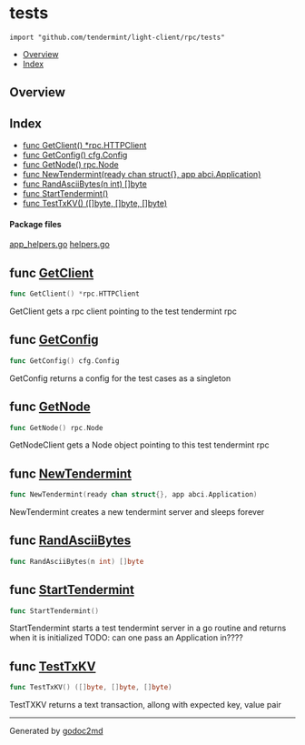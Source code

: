 

# tests
`import "github.com/tendermint/light-client/rpc/tests"`

* [Overview](#pkg-overview)
* [Index](#pkg-index)

## <a name="pkg-overview">Overview</a>



## <a name="pkg-index">Index</a>
* [func GetClient() *rpc.HTTPClient](#GetClient)
* [func GetConfig() cfg.Config](#GetConfig)
* [func GetNode() rpc.Node](#GetNode)
* [func NewTendermint(ready chan struct{}, app abci.Application)](#NewTendermint)
* [func RandAsciiBytes(n int) []byte](#RandAsciiBytes)
* [func StartTendermint()](#StartTendermint)
* [func TestTxKV() ([]byte, []byte, []byte)](#TestTxKV)


#### <a name="pkg-files">Package files</a>
[app_helpers.go](/src/github.com/tendermint/light-client/rpc/tests/app_helpers.go) [helpers.go](/src/github.com/tendermint/light-client/rpc/tests/helpers.go) 





## <a name="GetClient">func</a> [GetClient](/src/target/helpers.go?s=1034:1066#L32)
``` go
func GetClient() *rpc.HTTPClient
```
GetClient gets a rpc client pointing to the test tendermint rpc



## <a name="GetConfig">func</a> [GetConfig](/src/target/helpers.go?s=775:802#L22)
``` go
func GetConfig() cfg.Config
```
GetConfig returns a config for the test cases as a singleton



## <a name="GetNode">func</a> [GetNode](/src/target/helpers.go?s=1237:1260#L38)
``` go
func GetNode() rpc.Node
```
GetNodeClient gets a Node object pointing to this test tendermint rpc



## <a name="NewTendermint">func</a> [NewTendermint](/src/target/helpers.go?s=1861:1922#L58)
``` go
func NewTendermint(ready chan struct{}, app abci.Application)
```
NewTendermint creates a new tendermint server and sleeps forever



## <a name="RandAsciiBytes">func</a> [RandAsciiBytes](/src/target/app_helpers.go?s=842:875#L29)
``` go
func RandAsciiBytes(n int) []byte
```


## <a name="StartTendermint">func</a> [StartTendermint](/src/target/helpers.go?s=1563:1585#L46)
``` go
func StartTendermint()
```
StartTendermint starts a test tendermint server in a go routine and returns when it is initialized
TODO: can one pass an Application in????



## <a name="TestTxKV">func</a> [TestTxKV](/src/target/app_helpers.go?s=203:243#L2)
``` go
func TestTxKV() ([]byte, []byte, []byte)
```
TestTXKV returns a text transaction, allong with expected key, value pair








- - -
Generated by [godoc2md](http://godoc.org/github.com/davecheney/godoc2md)
